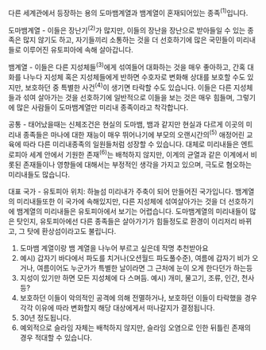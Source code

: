 다른 세계관에서 등장하는 용의 도마뱀계열과 뱀계열이 혼재되어있는 종족<sup>(1)</sup>입니다.

도마뱀계열 - 이들은 장난기<sup>(2)</sup>가 많지만, 이들의 장난을 장난으로 받아들일 수 있는 종족은 많지 않기도 하고, 자기들끼리 소통하는 것을 더 선호하기에 많은 국민들이 미리내들로 이루어진 유토피아에 속해 살아갑니다.

뱀계열 - 이들은 다른 지성체들<sup>(3)</sup>에게 섞여들어 대화하는 것을 매우 좋아하고, 간혹 대화를 나누다 지성체 혹은 지성체들에게 반하면 수호자로 변화해 상대를 보호할 수도 있지만, 보호하던 중 특별한 사건<sup>(4)</sup>이 생기면 타락할 수도 있습니다.
이들은 다른 지성체들과 섞여 살아가는 것을 선호하기에 일반적으로 이들을 보는 것은 매우 힘들며, 그렇기에 많은 사람들이 도마뱀계열만 미리내 종족이라고 착각합니다.

공통 - 태어났을때는 신체조건은 현실의 도마뱀, 뱀과 같지만 현실과 다르게 이곳의 미리내 종족들은 마나에 대한 재능이 매우 뛰어나기에 부모의 오랜시간의<sup>(5)</sup> 애정어린 교육에 따라 다른 미리내종족의 일원들처럼 성장할 수 있습니다.
대체로 미리내들은 엔트로피아 세계 안에서 기원한 존재<sup>(6)</sup>는 배척하지 않지만, 이계의 균열과 같은 이계에서 비롯된 존재들이나 영향들에 대해서는 부정적인 생각을 가지고 있으며, 극도로 혐오하는 미리내들도 많습니다.

대표 국가 - 유토피아
위치: 하늘섬
미리내가 주축이 되어 만들어진 국가입니다. 
뱀계열의 미리내들또한 이 국가에 속해있지만, 다른 지성체에 섞여살아가는 것을 더 선호하기에 뱀계열의 미리내들은 유토피아에서 보기는 어렵습니다.
도마뱀계열의 미리내들이 많은 탓인지, 유토피아에선 다른 종족들은 살아가기가 힘들정도로 환경이 이리저리 바뀌고, 그 탓에 환상섬이라고도 불립니다.

1) 도마뱀 계열이랑 뱀 계열을 나누어 부르고 싶은데 작명 추천받아요
2) 예시) 갑자기 바다에서 파도를 치거나(오션월드 파도풀수준), 여름에 갑자기 비가 오거나, 여름이어도 누군가가 특별한 날이라면 그 근처에 눈이 오게 한다던가 하는등
3) 지성이 있기만 하면 모든 지성체에 다 스며듬. 예시) 개미, 물고기, 조류, 인간, 천사 등?
4) 보호하던 이들이 악의적인 공격에 의해 전멸하거나, 보호하던 이들이 타락했을 경우 각각 이유에 따라 변화할지 해당 대상에게서 떠나갈지가 결정됩니다.
5) 30년 정도됩니다.
6) 예외적으로 슬라임 자체는 배척하지 않지만, 슬라임 오염으로 인한 뒤틀린 존재의 경우 적대할 수 있습니다.